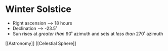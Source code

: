 # Winter Solstice

- Right ascension --> 18 hours
- Declination --> -23.5˚
- Sun rises at _greater than_ 90˚ azimuth and sets at _less than_ 270˚ azimuth

[[Astronomy]] [[Celestial Sphere]]

